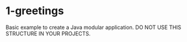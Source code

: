 # 1-greetings

Basic example to create a Java modular application.
DO NOT USE THIS STRUCTURE IN YOUR PROJECTS.